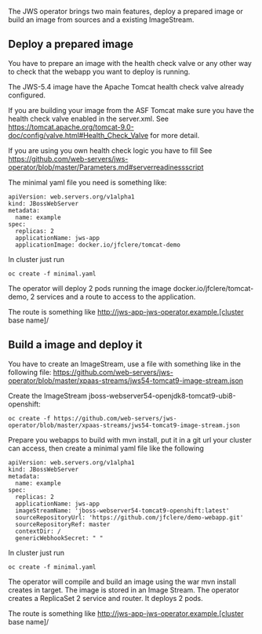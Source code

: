 The JWS operator brings two main features, deploy a prepared image or build an image from sources and a existing ImageStream.

## Deploy a prepared image
You have to prepare an image with the health check valve or any other way to check that the webapp you want to deploy is running.

The JWS-5.4 image have the Apache Tomcat health check valve already configured.

If you are building your image from the ASF Tomcat
make sure you have the health check valve enabled in the server.xml.
See https://tomcat.apache.org/tomcat-9.0-doc/config/valve.html#Health_Check_Valve
for more detail.

If you are using you own health check logic you have to fill See
https://github.com/web-servers/jws-operator/blob/master/Parameters.md#serverreadinessscript

The minimal yaml file you need is something like:
```
apiVersion: web.servers.org/v1alpha1
kind: JBossWebServer
metadata:
  name: example
spec:
  replicas: 2
  applicationName: jws-app
  applicationImage: docker.io/jfclere/tomcat-demo
```
In cluster just run
```
oc create -f minimal.yaml
```
The operator will deploy 2 pods running the image docker.io/jfclere/tomcat-demo, 2 services and a route to access to the application.

The route is something like http://jws-app-jws-operator.example.[cluster base name]/

## Build a image and deploy it
You have to create an ImageStream, use a file with something like in the following file:
https://github.com/web-servers/jws-operator/blob/master/xpaas-streams/jws54-tomcat9-image-stream.json

Create the ImageStream jboss-webserver54-openjdk8-tomcat9-ubi8-openshift:
```
oc create -f https://github.com/web-servers/jws-operator/blob/master/xpaas-streams/jws54-tomcat9-image-stream.json
```

Prepare you webapps to build with mvn install, put it in a git url your cluster can access, then create a minimal yaml file like the following
```
apiVersion: web.servers.org/v1alpha1
kind: JBossWebServer
metadata:
  name: example
spec:
  replicas: 2
  applicationName: jws-app
  imageStreamName: 'jboss-webserver54-tomcat9-openshift:latest'
  sourceRepositoryUrl: 'https://github.com/jfclere/demo-webapp.git'
  sourceRepositoryRef: master
  contextDir: /
  genericWebhookSecret: " "
```
In cluster just run
```
oc create -f minimal.yaml
```
The operator will compile and build an image using the war mvn install creates in target. The image is stored in an Image Stream. The operator creates a ReplicaSet 2 service and router. It deploys 2 pods.

The route is something like http://jws-app-jws-operator.example.[cluster base name]/
